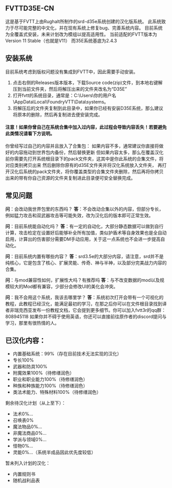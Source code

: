 
## FVTTD35E-CN
这是基于FVTT上由Rughalt所制作的srd-d35e系统创建的汉化版系统。
此系统致力于尽可能完整的中文化，并在现有系统上修复bug、完善系统内容。
目前系统为全覆盖式安装，未来计划改为模组以提高适用性。
 当前适配的FVTT版本为Version 11 Stable（也就是V11）
 而35E系统基底为2.4.3
 

## 安装系统
目前系统考虑到版权问题没有集成到FVTT中，因此需要手动安装。
1. 点击右侧的Releases版本版本，下载Source code(zip)文件，到本地右键解压到当前文件夹，然后将解压出来的文件夹改名为“D35E”
2. 打开fvtt的系统目录，通常是：C:\Users\你的用户名\AppData\Local\FoundryVTT\Data\systems。
3. 将解压后的文件夹复制到此目录中，如果你已经有安装D35E系统，那么建议将原本的删除，然后再复制进去便安装完成。
#### 注意！如果你曾自己在系统合集中加入过内容，此过程会导致内容丢失！若要避免此类情况请看下方说明。

你曾经写过自己的内容并且放入了合集包：
如果内容不多，通常建议你直接将做好的内容拖动到世界包内备份，然后替换更新
但如果内容太多，那么在覆盖汉化前你需要先打开系统根目录下的pack文件夹，这其中是你此系统的合集文件，将对应类别拷贝出来
然后删除你原有的d35E文件夹并将汉化系统放入文件夹，
再打开汉化后系统的pack文件夹，将你覆盖类型的合集文件夹删除，然后再将你拷贝出来的带有你自己资源的文件夹复制进此目录便可安全替换完成。

## 常见问题
**问**：会改动我世界包里的东西吗？
**答**：不会改动合集以外的内容，但部分专长，例如猛力攻击和双武器攻击等可能失效，改为汉化后的版本即可正常生效。

**问**：目前系统能自动化吗？
**答**：有一定的自动化，大部分静态数据可以做到自行计算，攻击检定在设置好后能够补全所有加值，类似护盾术等自身效果也是全自动启用，计算出的伤害部分需要DM手动应用，关于这一点系统也不会进一步提高自动化。

**问**：目前系统内置有哪些内容？
**答**：srd3.5e的大部分内容，请注意，srd并不是纯核心，它是包含了核心、扩展灵能、传奇、神与半神，以及部分完美战力内容的合集。

**问**：与mod兼容性如何，扩展性大吗？有推荐吗
**答**：与不改变数据的mod以及规模较大的Mod都有兼容，少部分会修改UI的美化会冲突。

**问**：我不会用这个系统，我该去哪里学？
**答**：系统初次打开会带有一个可视化的教程，此教程已经汉化，能满足最初的学习，在那之后你可以在文件根目录找到译者非瑞克西亚发布一份教程文档，它会提到更多细节。你可以加入fvtt3r的qq群：808945118
如果你并不碍于使用英语，你还可以直接前往原作者的discord提问与学习，那里有很热情的人。


## 已汉化内容：

- 内置基础系统：99%（存在目前技术无法实现的汉化）
- 专长100%
- 武器和防具100%
- 附魔效果100%（待修缮润色）
- 职业和职业能力100%（待修缮润色）
- 种族和种族能力100%（待修缮润色）
- 类法术能力、特殊材料100%（待修缮润色）

剩余待汉化计划（从上至下）：
- 法术0%...
- 召唤表0%
- 魔法物品0%...
- 非魔法商品0%...
- 学派与领域0%...
- 怪物0%...
- 灵能0%...（系统半成品因此优先度较低）

暂未列入计划的汉化：
- 内置规则书
- 随机战利品表
